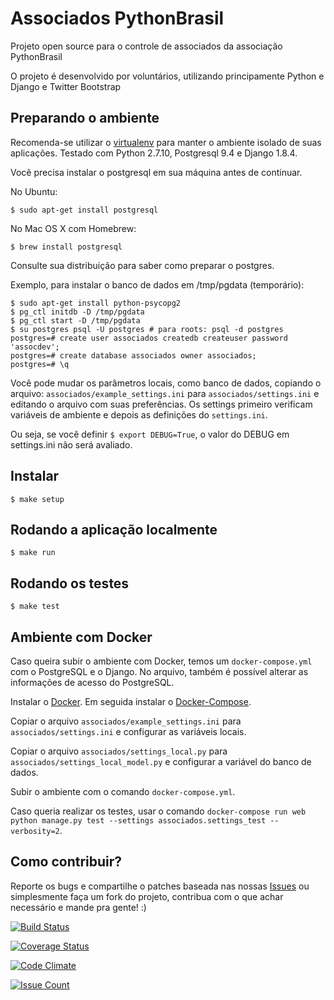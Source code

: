Associados PythonBrasil
=======================

Projeto open source para o controle de associados da associação PythonBrasil

O projeto é desenvolvido por voluntários, utilizando principamente Python e Django e Twitter Bootstrap

Preparando o ambiente
---------------------

Recomenda-se utilizar o [virtualenv](http://docs.python-guide.org/en/latest/dev/virtualenvs/) para manter o ambiente isolado de suas aplicações. Testado com Python 2.7.10, Postgresql 9.4 e Django 1.8.4.


Você precisa instalar o postgresql em sua máquina antes de continuar.

No Ubuntu:

    $ sudo apt-get install postgresql

No Mac OS X com Homebrew:

    $ brew install postgresql

Consulte sua distribuição para saber como preparar o postgres.

Exemplo, para instalar o banco de dados em /tmp/pgdata (temporário):

    $ sudo apt-get install python-psycopg2
    $ pg_ctl initdb -D /tmp/pgdata
    $ pg_ctl start -D /tmp/pgdata
    $ su postgres psql -U postgres # para roots: psql -d postgres 
    postgres=# create user associados createdb createuser password 'assocdev';
    postgres=# create database associados owner associados;
    postgres=# \q

Você pode mudar os parâmetros locais, como banco de dados, copiando o arquivo:
`associados/example_settings.ini` para `associados/settings.ini` e editando o arquivo
com suas preferências. Os settings primeiro verificam variáveis de ambiente e
depois as definições do `settings.ini`.

Ou seja, se você definir `$ export DEBUG=True`, o valor do DEBUG em settings.ini não
será avaliado.

Instalar
--------

    $ make setup


Rodando a aplicação localmente
------------------------------

    $ make run


Rodando os testes
-----------------

    $ make test


Ambiente com Docker
---------------------------

Caso queira subir o ambiente com Docker, temos um `docker-compose.yml` com o PostgreSQL e o Django. No arquivo, também é possível alterar as informações de acesso do PostgreSQL.

Instalar o [Docker](https://docs.docker.com/install/).
Em seguida instalar o [Docker-Compose](https://docs.docker.com/compose/install/).

Copiar o arquivo `associados/example_settings.ini` para `associados/settings.ini` e configurar as variáveis locais.

Copiar o arquivo `associados/settings_local.py` para `associados/settings_local_model.py` e configurar a variável do banco de dados.

Subir o ambiente com o comando `docker-compose.yml`.

Caso queria realizar os testes, usar o comando `docker-compose run web python manage.py test --settings associados.settings_test --verbosity=2`.


Como contribuir?
----------------

Reporte os bugs e compartilhe o patches baseada nas nossas [Issues](https://github.com/pythonbrasil/associados/issues>) ou simplesmente faça um fork do projeto, contribua com o que achar necessário e mande pra gente! :)



[![Build Status](https://secure.travis-ci.org/pythonbrasil/associados.png?branch=master)](http://travis-ci.org/pythonbrasil/associados)

[![Coverage Status](https://coveralls.io/repos/pythonbrasil/associados/badge.png)](https://coveralls.io/r/pythonbrasil/associados)

[![Code Climate](https://codeclimate.com/github/pythonbrasil/associados/badges/gpa.svg)](https://codeclimate.com/github/pythonbrasil/associados)

[![Issue Count](https://codeclimate.com/github/pythonbrasil/associados/badges/issue_count.svg)](https://codeclimate.com/github/pythonbrasil/associados)
